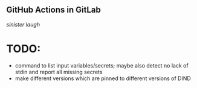 ## GitHub Actions in GitLab
_sinister laugh_


# TODO:
 * command to list input variables/secrets; maybe also detect no lack of stdin and report all missing secrets
 * make different versions which are pinned to different versions of DIND
